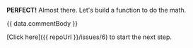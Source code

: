 **PERFECT!**  Almost there.  Let's build a function to do the math.

{{ data.commentBody }}

[Click here]({{ repoUrl }}/issues/6) to start the next step.